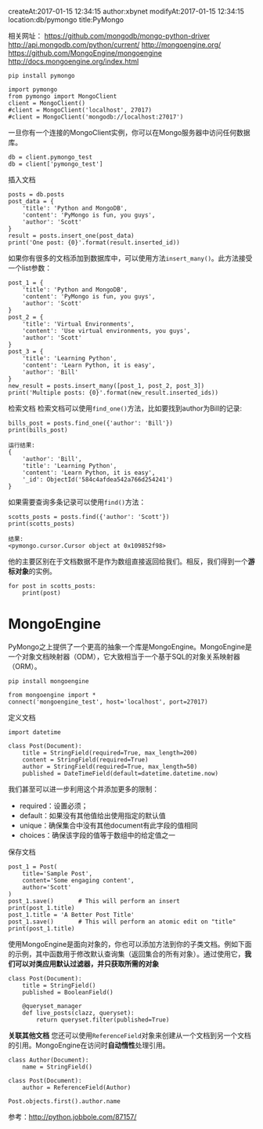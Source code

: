 createAt:2017-01-15 12:34:15
author:xbynet
modifyAt:2017-01-15 12:34:15
location:db/pymongo
title:PyMongo

相关网址：
https://github.com/mongodb/mongo-python-driver
http://api.mongodb.com/python/current/
http://mongoengine.org/
https://github.com/MongoEngine/mongoengine
http://docs.mongoengine.org/index.html

```
pip install pymongo
```
```
import pymongo
from pymongo import MongoClient
client = MongoClient()
#client = MongoClient('localhost', 27017)
#client = MongoClient('mongodb://localhost:27017')
```
一旦你有一个连接的MongoClient实例，你可以在Mongo服务器中访问任何数据库。
```
db = client.pymongo_test
db = client['pymongo_test']
```
插入文档
```
posts = db.posts
post_data = {
    'title': 'Python and MongoDB',
    'content': 'PyMongo is fun, you guys',
    'author': 'Scott'
}
result = posts.insert_one(post_data)
print('One post: {0}'.format(result.inserted_id))
```
如果你有很多的文档添加到数据库中，可以使用方法`insert_many()`。此方法接受一个list参数：
```
post_1 = {
    'title': 'Python and MongoDB',
    'content': 'PyMongo is fun, you guys',
    'author': 'Scott'
}
post_2 = {
    'title': 'Virtual Environments',
    'content': 'Use virtual environments, you guys',
    'author': 'Scott'
}
post_3 = {
    'title': 'Learning Python',
    'content': 'Learn Python, it is easy',
    'author': 'Bill'
}
new_result = posts.insert_many([post_1, post_2, post_3])
print('Multiple posts: {0}'.format(new_result.inserted_ids))
```
检索文档
检索文档可以使用`find_one()`方法，比如要找到author为Bill的记录:
```
bills_post = posts.find_one({'author': 'Bill'})
print(bills_post)
 
运行结果:
{
    'author': 'Bill',
    'title': 'Learning Python',
    'content': 'Learn Python, it is easy',
    '_id': ObjectId('584c4afdea542a766d254241')
}
```
如果需要查询多条记录可以使用`find()`方法：
```
scotts_posts = posts.find({'author': 'Scott'})
print(scotts_posts)
 
结果:
<pymongo.cursor.Cursor object at 0x109852f98>
```
他的主要区别在于文档数据不是作为数组直接返回给我们。相反，我们得到一个**游标对象**的实例。
```
for post in scotts_posts:
    print(post)

```
# MongoEngine 
PyMongo之上提供了一个更高的抽象一个库是MongoEngine。MongoEngine是一个对象文档映射器（ODM），它大致相当于一个基于SQL的对象关系映射器（ORM）。
```
pip install mongoengine
```

```
from mongoengine import *
connect('mongoengine_test', host='localhost', port=27017)
```
定义文档
```
import datetime
 
class Post(Document):
    title = StringField(required=True, max_length=200)
    content = StringField(required=True)
    author = StringField(required=True, max_length=50)
    published = DateTimeField(default=datetime.datetime.now)
```
我们甚至可以进一步利用这个并添加更多的限制：

* required：设置必须；
* default：如果没有其他值给出使用指定的默认值
* unique：确保集合中没有其他document有此字段的值相同
* choices：确保该字段的值等于数组中的给定值之一

保存文档
```
post_1 = Post(
    title='Sample Post',
    content='Some engaging content',
    author='Scott'
)
post_1.save()       # This will perform an insert
print(post_1.title)
post_1.title = 'A Better Post Title'
post_1.save()       # This will perform an atomic edit on "title"
print(post_1.title)
```

使用MongoEngine是面向对象的，你也可以添加方法到你的子类文档。例如下面的示例，其中函数用于修改默认查询集（返回集合的所有对象）。通过使用它，**我们可以对类应用默认过滤器，并只获取所需的对象**
```
class Post(Document):
    title = StringField()
    published = BooleanField()

    @queryset_manager
    def live_posts(clazz, queryset):
        return queryset.filter(published=True)
```
**关联其他文档**
您还可以使用`ReferenceField`对象来创建从一个文档到另一个文档的引用。MongoEngine在访问时**自动惰性**处理引用。
```
class Author(Document):
    name = StringField()
 
class Post(Document):
    author = ReferenceField(Author)
 
Post.objects.first().author.name
```


参考：http://python.jobbole.com/87157/